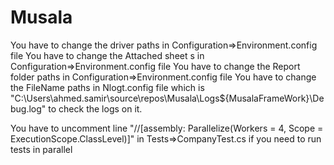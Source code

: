 # Musala

You have to change the driver paths in Configuration=>Environment.config file
You have to change the Attached sheet s in Configuration=>Environment.config file
You have to change the Report folder paths in Configuration=>Environment.config file
You have to change the FileName paths in Nlogt.config file which is "C:\Users\ahmed.samir\source\repos\Musala\Logs${MusalaFrameWork}\Debug.log" to check the logs on it.

You have to uncomment line "//[assembly: Parallelize(Workers = 4, Scope = ExecutionScope.ClassLevel)]" in Tests=>CompanyTest.cs if you need to run tests in parallel


